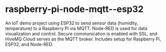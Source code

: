 # raspberry-pi-node-mqtt--esp32
An IoT demo project using ESP32 to send sensor data (humidity, temperature) to a Raspberry Pi via MQTT. Node-RED is used for data visualization and control. Secure communication is enabled with SSL, and HiveMQ Cloud serves as the MQTT broker. Includes setup for Raspberry Pi, ESP32, and Node-RED.
